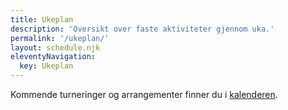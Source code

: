 ```yaml
---
title: Ukeplan
description: 'Oversikt over faste aktiviteter gjennom uka.'
permalink: '/ukeplan/'
layout: schedule.njk
eleventyNavigation:
  key: Ukeplan
---
```


Kommende turneringer og arrangementer finner du i [kalenderen](/kalender/).

